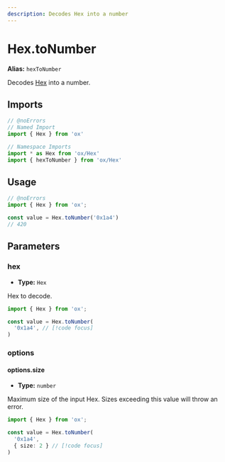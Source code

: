 ```yaml
---
description: Decodes Hex into a number
---
```


# Hex.toNumber

**Alias:** `hexToNumber`

Decodes [Hex](/api/hex) into a number.

## Imports

```ts twoslash
// @noErrors
// Named Import 
import { Hex } from 'ox'

// Namespace Imports
import * as Hex from 'ox/Hex'
import { hexToNumber } from 'ox/Hex'
```

## Usage

```ts twoslash
// @noErrors
import { Hex } from 'ox';

const value = Hex.toNumber('0x1a4')
// 420
```

## Parameters

### hex

- **Type:** `Hex`

Hex to decode.

```ts twoslash
import { Hex } from 'ox';

const value = Hex.toNumber(
  '0x1a4', // [!code focus]
)
```

### options

#### options.size

- **Type:** `number`

Maximum size of the input Hex. Sizes exceeding this value will throw an error.

```ts twoslash
import { Hex } from 'ox';

const value = Hex.toNumber(
  '0x1a4', 
  { size: 2 } // [!code focus]
)
```
